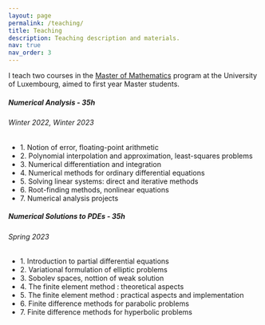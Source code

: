 ```yaml
---
layout: page
permalink: /teaching/
title: Teaching
description: Teaching description and materials.
nav: true
nav_order: 3
---
```


I teach two courses in the [Master of Mathematics](https://www.uni.lu/fstm-en/study-programs/master-in-mathematics-mathematical-modelling-and-computational-sciences/) program at the University of Luxembourg, aimed to first year Master students.

<!-- Numerical analysis -->
<div class="card mt-3">
  <div class="p-3">
    <div class="row">
      <div class="col-sm-10">
        <h5 id="Anum" class="card-title"><b>Numerical Analysis</b> - 35h</h5>
        <h6 class="card-subtitle font-italic">Winter 2022, Winter 2023</h6>
      </div>
    </div>
    <ul class="card-text font-weight-light list-group list-group-flush">
      <li class="list-group-item">
        <div class="row">
          <div class="col-sm-9">
            1. Notion of error, floating-point arithmetic
          </div>
        </div>
      </li>
      <li class="list-group-item">
        <div class="row">
          <div class="col-sm-9">
            2. Polynomial interpolation and approximation, least-squares problems
          </div>
        </div>
      </li>
      <li class="list-group-item">
        <div class="row">
          <div class="col-sm-9">
            3. Numerical differentiation and integration
          </div>
        </div>
      </li>
      <li class="list-group-item">
        <div class="row">
          <div class="col-sm-9">
            4. Numerical methods for ordinary differential equations
          </div>
        </div>
      </li>
      <li class="list-group-item">
        <div class="row">
          <div class="col-sm-9">
            5. Solving linear systems: direct and iterative methods
          </div>
        </div>
      </li>
      <li class="list-group-item">
        <div class="row">
          <div class="col-sm-9">
            6. Root-finding methods, nonlinear equations
          </div>
        </div>
      </li>
      <li class="list-group-item">
        <div class="row">
          <div class="col-sm-9">
            7. Numerical analysis projects
          </div>
        </div>
      </li>
    </ul>
  </div>
</div>

<!-- Numerical Sol PDEs -->
<div class="card mt-3">
  <div class="p-3">
    <div class="row">
      <div class="col-sm-10">
        <h5 id="Anum" class="card-title"><b>Numerical Solutions to PDEs</b> - 35h</h5>
        <h6 class="card-subtitle font-italic">Spring 2023</h6>
      </div>
    </div>
    <ul class="card-text font-weight-light list-group list-group-flush">
      <li class="list-group-item">
        <div class="row">
          <div class="col-sm-9">
            1. Introduction to partial differential equations
          </div>
        </div>
      </li>
      <li class="list-group-item">
        <div class="row">
          <div class="col-sm-9">
            2. Variational formulation of elliptic problems
          </div>
        </div>
      </li>
      <li class="list-group-item">
        <div class="row">
          <div class="col-sm-9">
            3. Sobolev spaces, nottion of weak solution
          </div>
        </div>
      </li>
      <li class="list-group-item">
        <div class="row">
          <div class="col-sm-9">
            4. The finite element method : theoretical aspects
          </div>
        </div>
      </li>
      <li class="list-group-item">
        <div class="row">
          <div class="col-sm-9">
            5. The finite element method : practical aspects and implementation
          </div>
        </div>
      </li>
      <li class="list-group-item">
        <div class="row">
          <div class="col-sm-9">
            6. Finite difference methods for parabolic problems
          </div>
        </div>
      </li>
      <li class="list-group-item">
        <div class="row">
          <div class="col-sm-9">
            7. Finite difference methods for hyperbolic problems
          </div>
        </div>
      </li>
    </ul>
  </div>
</div>